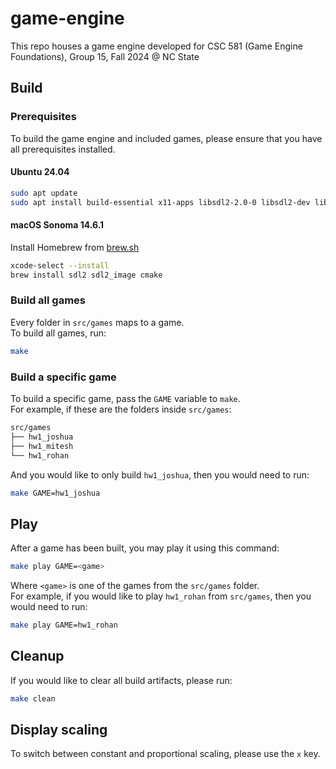 # game-engine
This repo houses a game engine developed for CSC 581 (Game Engine Foundations), Group 15, Fall 2024 @ NC State

## Build
### Prerequisites
To build the game engine and included games, please ensure that you have all prerequisites installed.

#### Ubuntu 24.04
```bash
sudo apt update
sudo apt install build-essential x11-apps libsdl2-2.0-0 libsdl2-dev libsdl2-image-2.0-0 libsdl2-image-dev cmake
```

#### macOS Sonoma 14.6.1
Install Homebrew from [brew.sh](https://brew.sh/)
```bash
xcode-select --install
brew install sdl2 sdl2_image cmake
```

### Build all games
Every folder in `src/games` maps to a game.  
To build all games, run:
```bash
make
```

### Build a specific game
To build a specific game, pass the `GAME` variable to `make`.  
For example, if these are the folders inside `src/games`:
```bash
src/games
├── hw1_joshua
├── hw1_mitesh
└── hw1_rohan
```
And you would like to only build `hw1_joshua`, then you would need to run:
```bash
make GAME=hw1_joshua
```

## Play
After a game has been built, you may play it using this command:
```bash
make play GAME=<game>
```
Where `<game>` is one of the games from the `src/games` folder.  
For example, if you would like to play `hw1_rohan` from `src/games`, then you would need to run:
```bash
make play GAME=hw1_rohan
```

## Cleanup
If you would like to clear all build artifacts, please run:
```bash
make clean
```

## Display scaling
To switch between constant and proportional scaling, please use the `x` key.